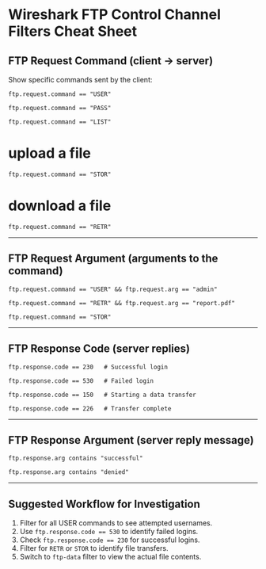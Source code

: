 # Wireshark FTP Control Channel Filters Cheat Sheet

## FTP Request Command (client → server)
Show specific commands sent by the client:

```wireshark
ftp.request.command == "USER"
```

```wireshark
ftp.request.command == "PASS"
```

```wireshark
ftp.request.command == "LIST"
```
 # upload a file
```wireshark
ftp.request.command == "STOR"  
```
# download a file
```wireshark
ftp.request.command == "RETR"   
```

---

## FTP Request Argument (arguments to the command)

```wireshark
ftp.request.command == "USER" && ftp.request.arg == "admin"
```

```wireshark
ftp.request.command == "RETR" && ftp.request.arg == "report.pdf"
```

```wireshark
ftp.request.command == "STOR"
```

---

## FTP Response Code (server replies)

```wireshark
ftp.response.code == 230   # Successful login
```

```wireshark
ftp.response.code == 530   # Failed login
```

```wireshark
ftp.response.code == 150   # Starting a data transfer
```

```wireshark
ftp.response.code == 226   # Transfer complete
```

---

## FTP Response Argument (server reply message)

```wireshark
ftp.response.arg contains "successful"
```

```wireshark
ftp.response.arg contains "denied"
```

---

## Suggested Workflow for Investigation
1. Filter for all USER commands to see attempted usernames.  
2. Use `ftp.response.code == 530` to identify failed logins.  
3. Check `ftp.response.code == 230` for successful logins.  
4. Filter for `RETR` or `STOR` to identify file transfers.  
5. Switch to `ftp-data` filter to view the actual file contents.  
